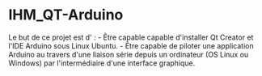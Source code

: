 # IHM_QT-Arduino
 
 Le but de ce projet est d' : 
    - Être capable capable d'installer Qt Creator et l'IDE Arduino sous Linux Ubuntu.
    - Être capable de piloter une application Arduino au travers d'une liaison série depuis un ordinateur (OS
      Linux ou Windows) par l'intermédiaire d'une interface graphique. 
